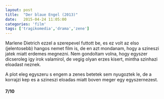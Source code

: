 ```yaml
---
layout: post
title:  "Der blaue Engel (2013)"
date:   2015-04-24 11:05:00
categories: 'film'
tags: ['tragikomedia','drama','zene']
---
```


<p>Marlene Dietrich ezzel a szerepevel futtott be, es ez volt az elso (jelentosebb) hangos nemet film is, de en azt mondanam, hogy a szineszi jatek miatt erdemes megnezni. Nem gondoltam volna, hogy egyszer dicseroleg igy irok valamirol, de vegig olyan erzes kisert, mintha szinhazi eloadast neznek.</p>
<p>A plot eleg egyszeru s engem a zenes betetek sem nyugoztek le, de a korrajzi kep es a szineszi eloadas miatt boven meger egy egyszernezest.</p>

<p><h4>7/10</h4></p>